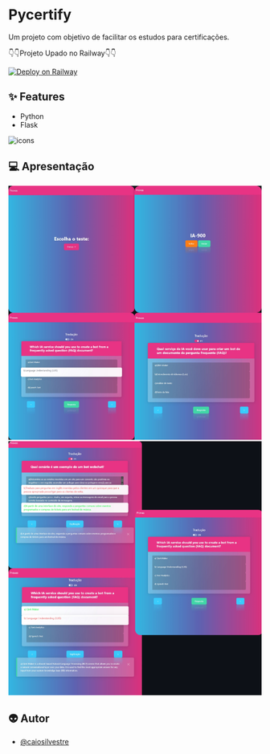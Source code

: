 
# Pycertify
Um projeto com objetivo de facilitar os estudos para certificações.

👇👇Projeto Upado no  Railway👇👇

[![Deploy on Railway](https://railway.app/button.svg)](https://web-production-c2cf.up.railway.app/)

## ✨ Features

- Python
- Flask

![icons](https://skills.thijs.gg/icons?i=python,flask&theme=light)



## 💻 Apresentação 

![App Screenshot](https://raw.githubusercontent.com/caiosilvestre/pycertificado/main/img_readme/Frame%201git_site.png)
![App Screenshot](https://raw.githubusercontent.com/caiosilvestre/pycertificado/main/img_readme/Frame%202git_site.png)


## 👽 Autor

- [@caiosilvestre](https://www.github.com/caiosilvestre)
